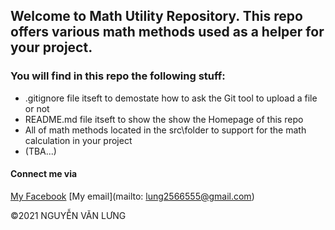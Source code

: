## Welcome to Math Utility Repository. This repo offers various math methods used as a helper for your project.

### You will find in this repo the following stuff:
* .gitignore file itseft to demostate how to ask the Git tool to upload a file or not
* README.md file itseft to show the show the Homepage of this repo
* All of math methods located in the src\folder to support for the math calculation in your project
* (TBA...)

#### Connect me via
[My Facebook](https://www.facebook.com/vanlung)
[My email](mailto: lung2566555@gmail.com)

©2021 NGUYỄN VĂN LƯNG